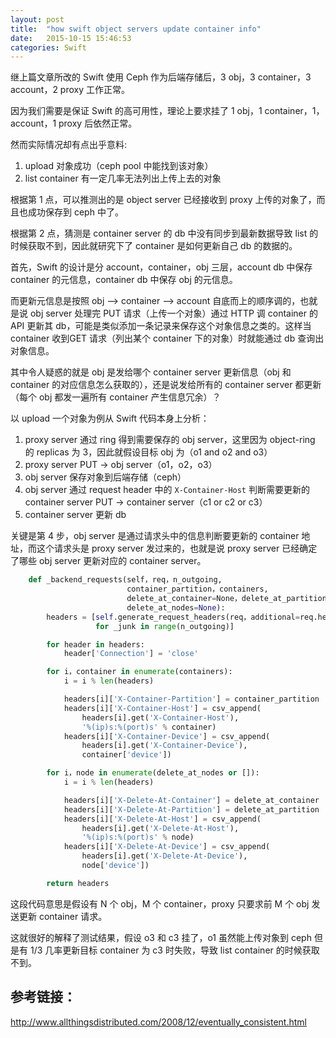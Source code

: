 ```yaml
---
layout: post
title:  "how swift object servers update container info"
date:   2015-10-15 15:46:53
categories: Swift
---
```


继上篇文章所改的 Swift 使用 Ceph 作为后端存储后，3 obj，3 container，3 account，2 proxy 工作正常。

因为我们需要是保证 Swift 的高可用性，理论上要求挂了 1 obj，1 container，1，account，1 proxy 后依然正常。

然而实际情况却有点出乎意料:

1. upload 对象成功（ceph pool 中能找到该对象）
2. list container 有一定几率无法列出上传上去的对象

根据第 1 点，可以推测出的是 object server 已经接收到 proxy 上传的对象了，而且也成功保存到 ceph 中了。

根据第 2 点，猜测是 container server 的 db 中没有同步到最新数据导致 list 的时候获取不到，因此就研究下了 container 是如何更新自己 db 的数据的。

首先，Swift 的设计是分 account，container，obj 三层，account db 中保存 container 的元信息，container db 中保存 obj 的元信息。

而更新元信息是按照 obj --> container --> account 自底而上的顺序调的，也就是说 obj server 处理完 PUT 请求（上传一个对象）通过 HTTP 调 container 的 API 更新其 db，可能是类似添加一条记录来保存这个对象信息之类的。这样当 container 收到GET 请求（列出某个 container 下的对象）时就能通过 db 查询出对象信息。

其中令人疑惑的就是 obj 是发给哪个 container server 更新信息（obj 和 container 的对应信息怎么获取的），还是说发给所有的 container server 都更新（每个 obj 都发一遍所有 container 产生信息冗余）？

以 upload 一个对象为例从 Swift 代码本身上分析：

1. proxy server 通过 ring 得到需要保存的 obj server，这里因为 object-ring 的 replicas 为 3，因此就假设目标 obj 为（o1 and o2 and o3）
2. proxy server PUT -> obj server（o1，o2，o3）
3. obj server 保存对象到后端存储（ceph）
4. obj server 通过 request header 中的 `X-Container-Host` 判断需要更新的container server PUT -> container server（c1 or c2 or c3）
5. container server 更新 db

关键是第 4 步，obj server 是通过请求头中的信息判断要更新的 container 地址，而这个请求头是 proxy server 发过来的，也就是说 proxy server 已经确定了哪些 obj server 更新对应的 container server。

```python
    def _backend_requests(self，req，n_outgoing,
                          container_partition，containers,
                          delete_at_container=None，delete_at_partition=None,
                          delete_at_nodes=None):
        headers = [self.generate_request_headers(req，additional=req.headers)
                   for _junk in range(n_outgoing)]

        for header in headers:
            header['Connection'] = 'close'

        for i，container in enumerate(containers):
            i = i % len(headers)

            headers[i]['X-Container-Partition'] = container_partition
            headers[i]['X-Container-Host'] = csv_append(
                headers[i].get('X-Container-Host'),
                '%(ip)s:%(port)s' % container)
            headers[i]['X-Container-Device'] = csv_append(
                headers[i].get('X-Container-Device'),
                container['device'])

        for i，node in enumerate(delete_at_nodes or []):
            i = i % len(headers)

            headers[i]['X-Delete-At-Container'] = delete_at_container
            headers[i]['X-Delete-At-Partition'] = delete_at_partition
            headers[i]['X-Delete-At-Host'] = csv_append(
                headers[i].get('X-Delete-At-Host'),
                '%(ip)s:%(port)s' % node)
            headers[i]['X-Delete-At-Device'] = csv_append(
                headers[i].get('X-Delete-At-Device'),
                node['device'])

        return headers
```

这段代码意思是假设有 N 个 obj，M 个 container，proxy 只要求前 M 个 obj 发送更新 container 请求。

这就很好的解释了测试结果，假设 o3 和 c3 挂了，o1 虽然能上传对象到 ceph 但是有 1/3 几率更新目标 container 为 c3 时失败，导致 list container 的时候获取不到。

## 参考链接：

<http://www.allthingsdistributed.com/2008/12/eventually_consistent.html>
